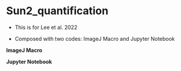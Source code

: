 # Sun2_quantification

* This is for Lee et al. 2022

* Composed with two codes: ImageJ Macro and Jupyter Notebook

**ImageJ Macro**

**Jupyter Notebook**
